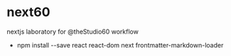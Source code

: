 # next60
 nextjs laboratory for @theStudio60 workflow


* npm install --save react react-dom next frontmatter-markdown-loader

